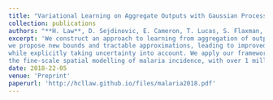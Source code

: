 ```yaml
---
title: "Variational Learning on Aggregate Outputs with Gaussian Processes"
collection: publications
authors: "**H. Law**, D. Sejdinovic, E. Cameron, T. Lucas, S. Flaxman, K. Battle, K. Fukimizu"
excerpt: 'We construct an approach to learning from aggregation of outputs based on variational learning with Gaussian processes. In particular, 
we propose new bounds and tractable approximations, leading to improved prediction accuracy and scalability to large datasets, 
while explicitly taking uncertainty into account. We apply our framework to a challenging and important problem, 
the fine-scale spatial modelling of malaria incidence, with over 1 million observations.'
date: 2018-22-05
venue: 'Preprint'
paperurl: 'http://hcllaw.github.io/files/malaria2018.pdf'
---
```

